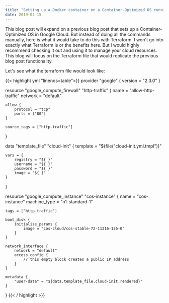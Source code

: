 ```yaml
---
title: "Setting up a Docker container on a Container-Optimized OS running on the Google Cloud with Terraform"
date: 2019-04-15
---
```


This blog post will expand on a previous blog post that sets up a Container-Optimized OS in Google Cloud. But instead of doing all the commands manually, here is what it would take to do this with Terraform. I won't go into exactly what Terraform is or the benefits here. But I would highly recommend checking it out and using it to manage your cloud resources. This blog will focus on the Terraform file that would replicate the previous blog post functionality.

Let's see what the terraform file would look like:

{{< highlight yml "linenos=table">}}
provider "google" {
    version = "2.3.0"
}

resource "google_compute_firewall" "http-traffic" {
    name = "allow-http-traffic"
    network = "default"

    allow {
        protocol = "tcp"
        ports = ["80"]
    }

    source_tags = ["http-traffic"]
}

data "template_file" "cloud-init" {
    template = "${file("cloud-init.yml.tmpl")}"

    vars = {
        registry = "${ }"
        username = "${ }"
        password = "${ }"
        image = "${ }"
    }
}

resource "google_compute_instance" "cos-instance" {
    name = "cos-instance"
    machine_type = "n1-standard-1"

    tags = ["http-traffic"]

    boot_disk {
        initialize_params {
            image = "cos-cloud/cos-stable-72-11316-136-0"
        }
    }

    network_interface {
        network = "default"
        access_config {
            // this empty block creates a public IP address
        }
    }

    metadata {
        "user-data" = "${data.template_file.cloud-init.rendered}"
    }
}
{{< / highlight >}}
